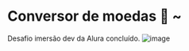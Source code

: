 # Conversor de moedas 💱 ~

Desafio imersão dev da Alura concluído. 
![image](https://user-images.githubusercontent.com/38231334/134718339-e335ca8a-e32e-4c2a-a365-924ef17958cd.png)
